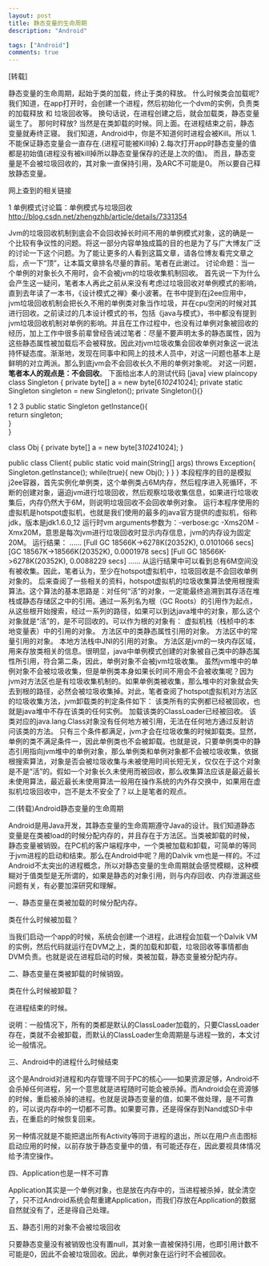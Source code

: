```yaml
---
layout: post
title: 静态变量的生命周期
description: "Android"

tags: ["Android"]
comments: true
---
```

[转载]

静态变量的生命周期，起始于类的加载，终止于类的释放。
什么时候类会加载呢?
我们知道，在app打开时，会创建一个进程，然后初始化一个dvm的实例，负责类的加载释放 和 垃圾回收等。
换句话说，在进程创建之后，就会加载类，静态变量诞生了。
那何时释放?
当然是在类卸载的时候。同上面。在进程结束之前，静态变量就寿终正寝。
我们知道，Android中，你是不知道何时进程会被Kill。所以
1.不能保证静态变量会一直存在.(进程可能被Kill掉)
2.每次打开app时静态变量的值都是初始值(进程没有被kill掉所以静态变量保存的还是上次的值)。
而且，静态变量是不会被垃圾回收的，其对象一直保持引用，及ARC不可能是0。
所以要自己释放静态变量。

网上查到的相关链接

1
单例模式讨论篇：单例模式与垃圾回收
http://blog.csdn.net/zhengzhb/article/details/7331354

Jvm的垃圾回收机制到底会不会回收掉长时间不用的单例模式对象，这的确是一个比较有争议性的问题。将这一部分内容单独成篇的目的也是为了与广大博友广泛的讨论一下这个问题。为了能让更多的人看到这篇文章，请各位博友看完文章之后，点一下“顶”，让本篇文章排名尽量的靠前。笔者在此谢过。
讨论命题：当一个单例的对象长久不用时，会不会被jvm的垃圾收集机制回收。
首先说一下为什么会产生这一疑问，笔者本人再此之前从来没有考虑过垃圾回收对单例模式的影响，直到去年读了一本书，《设计模式之禅》秦小波著。在书中提到在j2ee应用中，jvm垃圾回收机制会把长久不用的单例类对象当作垃圾，并在cpu空闲的时候对其进行回收。之前读过的几本设计模式的书，包括《java与模式》，书中都没有提到jvm垃圾回收机制对单例的影响。并且在工作过程中，也没有过单例对象被回收的经历，加上工作中很多前辈曾经告诫过笔者：尽量不要声明太多的静态属性，因为这些静态属性被加载后不会被释放。因此对jvm垃圾收集会回收单例对象这一说法持怀疑态度。渐渐地，发现在同事中和网上的技术人员中，对这一问题也基本上是鲜明的对立两派。那么到底jvm会不会回收长久不用的单例对象呢。
对这一问题，**笔者本人的观点是：不会回收**。
下面给出本人的测试代码
[java] view plaincopy
class Singleton {
private byte[] a = new byte[6*1024*1024];
private static Singleton singleton = new Singleton();
private Singleton(){}

1
2
3
public static Singleton getInstance(){  
    return singleton;  
}  
}

class Obj {
private byte[] a = new byte[3*1024*1024];
}

public class Client{
public static void main(String[] args) throws Exception{
Singleton.getInstance();
while(true){
new Obj();
}
}
}
本段程序的目的是模拟j2ee容器，首先实例化单例类，这个单例类占6M内存，然后程序进入死循环，不断的创建对象，逼迫jvm进行垃圾回收，然后观察垃圾收集信息，如果进行垃圾收集后，内存仍然大于6M，则说明垃圾回收不会回收单例对象。
运行本程序使用的虚拟机是hotspot虚拟机，也就是我们使用的最多的java官方提供的虚拟机，俗称jdk，版本是jdk1.6.0_12
运行时vm arguments参数为：-verbose:gc -Xms20M -Xmx20M，意思是每次jvm进行垃圾回收时显示内存信息，jvm的内存设为固定20M。
运行结果：
……
[Full GC 18566K->6278K(20352K), 0.0101066 secs]
[GC 18567K->18566K(20352K), 0.0001978 secs]
[Full GC 18566K->6278K(20352K), 0.0088229 secs]
……
从运行结果中可以看到总有6M空间没有被收集。因此，笔者认为，至少在hotspot虚拟机中，垃圾回收是不会回收单例对象的。
后来查阅了一些相关的资料，hotspot虚拟机的垃圾收集算法使用根搜索算法。这个算法的基本思路是：对任何“活”的对象，一定能最终追溯到其存活在堆栈或静态存储区之中的引用。通过一系列名为根（GC Roots）的引用作为起点，从这些根开始搜索，经过一系列的路径，如果可以到达java堆中的对象，那么这个对象就是“活”的，是不可回收的。可以作为根的对象有：
虚拟机栈（栈桢中的本地变量表）中的引用的对象。
方法区中的类静态属性引用的对象。
方法区中的常量引用的对象。
本地方法栈中JNI的引用的对象。
方法区是jvm的一块内存区域，用来存放类相关的信息。很明显，java中单例模式创建的对象被自己类中的静态属性所引用，符合第二条，因此，单例对象不会被jvm垃圾收集。
虽然jvm堆中的单例对象不会被垃圾收集，但是单例类本身如果长时间不用会不会被收集呢？因为jvm对方法区也是有垃圾收集机制的。如果单例类被收集，那么堆中的对象就会失去到根的路径，必然会被垃圾收集掉。对此，笔者查阅了hotspot虚拟机对方法区的垃圾收集方法，jvm卸载类的判定条件如下：
该类所有的实例都已经被回收，也就是java堆中不存在该类的任何实例。
加载该类的ClassLoader已经被回收。
该类对应的java.lang.Class对象没有任何地方被引用，无法在任何地方通过反射访问该类的方法。
只有三个条件都满足，jvm才会在垃圾收集的时候卸载类。显然，单例的类不满足条件一，因此单例类也不会被卸载。也就是说，只要单例类中的静态引用指向jvm堆中的单例对象，那么单例类和单例对象都不会被垃圾收集，依据根搜索算法，对象是否会被垃圾收集与未被使用时间长短无关，仅仅在于这个对象是不是“活”的。假如一个对象长久未使用而被回收，那么收集算法应该是最近最长未使用算法，最近最长未使用算法一般用在操作系统的内外存交换中，如果用在虚拟机垃圾回收中，岂不是太不安全了？以上是笔者的观点。

二(转载)Android静态变量的生命周期

Android是用Java开发，其静态变量的生命周期遵守Java的设计。我们知道静态变量是在类被load的时候分配内存的，并且存在于方法区。当类被卸载的时候，静态变量被销毁。在PC机的客户端程序中，一个类被加载和卸载，可简单的等同于jvm进程的启动和结束。那么在Android中呢？用的Dalvik vm也是一样的。不过Android不太突出的进程概念，所以对静态变量的生命周期就会感觉模糊，这种模糊对于值类型是无所谓的，如果是静态的对象引用，则与内存回收、内存泄漏这些问题有关，有必要加深研究和理解。

一、静态变量在类被加载的时候分配内存。

类在什么时候被加载？

当我们启动一个app的时候，系统会创建一个进程，此进程会加载一个Dalvik VM的实例，然后代码就运行在DVM之上，类的加载和卸载，垃圾回收等事情都由DVM负责。也就是说在进程启动的时候，类被加载，静态变量被分配内存。

二、静态变量在类被卸载的时候销毁。

类在什么时候被卸载？

在进程结束的时候。

说明：一般情况下，所有的类都是默认的ClassLoader加载的，只要ClassLoader存在，类就不会被卸载，而默认的ClassLoader生命周期是与进程一致的，本文讨论一般情况。

三、Android中的进程什么时候结束

这个是Android对进程和内存管理不同于PC的核心——如果资源足够，Android不会杀掉任何进程，另一个意思就是进程随时可能会被杀掉。而Android会在资源够的时候，重启被杀掉的进程。也就是说静态变量的值，如果不做处理，是不可靠的，可以说内存中的一切都不可靠。如果要可靠，还是得保存到Nand或SD卡中去，在重启的时候恢复回来。

另一种情况就是不能把退出所有Activity等同于进程的退出，所以在用户点击图标启动应用的时候，以前存放于静态变量中的值，有可能还存在，因此要视具体情况给予清空操作。

四、Application也是一样不可靠

Application其实是一个单例对象，也是放在内存中的，当进程被杀掉，就全清空了，只不过Android系统会帮重建Application，而我们存放在Application的数据自然就没有了，还是得自己处理。

五、静态引用的对象不会被垃圾回收

只要静态变量没有被销毁也没有置null，其对象一直被保持引用，也即引用计数不可能是0，因此不会被垃圾回收。因此，单例对象在运行时不会被回收。